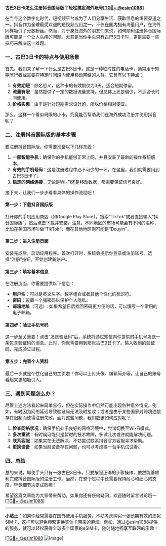 **古巴3日卡怎么注册抖音国际版？轻松搞定海外账号[[TG💪+ @esim1088](https://t.me/s/esim1088)]**

在当今这个数字化时代，短视频平台成为了人们分享生活、获取信息的重要渠道之一。抖音作为全球最受欢迎的短视频应用之一，不仅在国内拥有海量用户，在海外同样吸引了无数粉丝。然而，对于身处海外的朋友们来说，如何顺利注册抖音国际版可能是一个让人头疼的问题。尤其是当你手头只有古巴3日卡时，更是需要一些技巧来解决这一难题。

### 一、古巴3日卡的特点与使用场景

首先，我们来了解一下什么是古巴3日卡。这是一种临时性的电话卡，通常用于短期旅行者或需要在特定时间段内使用移动网络的人群。它具有以下特点：

1. **有效期短**：顾名思义，这种卡的有效期仅为3天，适合短期停留。
2. **流量有限**：虽然提供了一定的数据流量支持，但总体上还是偏少，不适合长时间使用。
3. **价格实惠**：由于是针对短期需求设计的，所以价格相对便宜。

那么，这样一个看似局限的小卡，究竟能否帮助我们在海外成功注册并使用抖音呢？

### 二、注册抖音国际版的基本步骤

要注册抖音国际版，你需要准备以下几样东西：

1. **一部智能手机**：确保你的手机能够正常上网，并且安装了最新的操作系统版本。
2. **有效的手机号码**：这是注册过程中必不可少的一环。在这里，我们就需要用到古巴3日卡了。
3. **稳定的网络连接**：无论是Wi-Fi还是移动数据，都需要保证信号良好。

接下来，让我们一步步看看具体的操作流程吧！

#### 第一步：下载抖音国际版

打开你的手机应用商店（如Google Play Store），搜索“TikTok”或者直接输入“抖音国际版”，然后点击下载并安装。注意，不同地区的市场可能会有不同的名称，比如在美国市场叫做“TikTok”，而在其他地区则可能是“Douyin”。

#### 第二步：进入注册页面

安装完成后，启动应用程序。首次打开时，系统会提示你登录或注册账号。选择“注册”按钮，开始创建新账户。

#### 第三步：填写基本信息

在注册页面，你需要提供以下信息：
- **用户名**：可以是英文名字、数字组合或者其他个性化的标识符。
- **密码**：设置一个强密码以保护个人隐私。
- **邮箱地址**（可选）：如果希望日后找回密码更方便的话，可以填写一个常用的电子邮箱。

#### 第四步：验证手机号码

这一步至关重要！点击“发送验证码”后，系统将通过短信向你提供的手机号发送一条包含验证码的消息。此时，你就需要用到那张古巴3日卡了。输入收到的验证码，完成验证过程。

#### 第五步：完善个人资料

最后一步就是个性化自己的主页啦！你可以上传头像、编辑简介等，让自己的账号看起来更加吸引人。

### 三、遇到问题怎么办？

尽管上述方法看起来简单易行，但在实际操作中仍然可能出现各种意外情况。例如，有时因为网络延迟导致验证码无法及时接收；或者是由于某些国家对跨境通信存在限制而使得注册失败。面对这些问题，我们应该如何应对呢？

1. **检查网络状况**：确保手机处于良好的网络环境中，尝试切换至Wi-Fi模式。
2. **多次重试**：有时候可能只是暂时的技术故障，多试几次或许就能解决问题。
3. **联系客服**：如果实在无法解决，不妨尝试联系抖音官方客服寻求帮助。
4. **更换设备**：如果当前设备存在问题，也可以考虑换一台手机试试看。

### 四、总结

总的来说，即使手头只有一张古巴3日卡，只要按照正确的步骤操作，依然能够顺利完成抖音国际版的注册工作。当然，在整个过程中还需要保持耐心和细心的态度，毕竟细节决定成败嘛！

希望这篇文章能为大家带来帮助。如果你还有任何疑问，欢迎随时留言讨论哦～ [[TG💪+ @esim1088](https://t.me/s/esim1088)] 

---

**小贴士**：如果你经常需要在国外使用手机服务，不妨考虑购买一张长期有效的虚拟SIM卡，这样可以避免频繁更换实体卡带来的麻烦。例如，通过@esim1088提供的服务，就可以轻松获得全球多个国家的eSIM卡，随时随地畅享互联网的乐趣！

[[TG💪+ @esim1088](https://t.me/s/esim1088) ![Image](https://i.postimg.cc/4NQfJmqS/Snipaste-2025-05-13-00-14-12.png)]